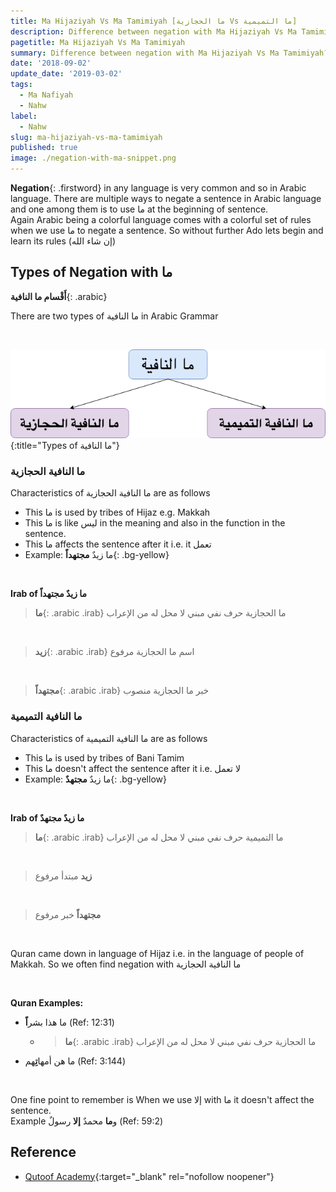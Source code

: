 ```yaml
---
title: Ma Hijaziyah Vs Ma Tamimiyah [ما الحجازية Vs ما التميمية]
description: Difference between negation with Ma Hijaziyah Vs Ma Tamimiyah? Irab and its use in Quran.
pagetitle: Ma Hijaziyah Vs Ma Tamimiyah
summary: Difference between negation with Ma Hijaziyah Vs Ma Tamimiyah? Irab and its use in Quran.
date: '2018-09-02'
update_date: '2019-03-02'
tags:
  - Ma Nafiyah
  - Nahw
label:
  - Nahw
slug: ma-hijaziyah-vs-ma-tamimiyah
published: true
image: ./negation-with-ma-snippet.png
---
```


**Negation**{: .firstword} in any language is very common and so in Arabic language. There are multiple ways to negate a sentence in Arabic language and one among them is to use ما at the beginning of sentence.  
Again Arabic being a colorful language comes with a colorful set of rules when we use ما to negate a sentence. So without further Ado lets begin and learn its rules (إن شاء الله)

## Types of Negation with ما
 **أَقْسام ما النافية**{: .arabic}

There are two types of ما النافية in Arabic Grammar  

<br/>

![Types of ما النافية](./negation-with-ma.png){:title="Types of ما النافية"}

### ما النافية الحجازية
Characteristics of ما النافية الحجازية are as follows
- This ما is used by tribes of Hijaz e.g. Makkah
- This ما is like ليس in the meaning and also in the function in the sentence.
- This ما affects the sentence after it i.e. it تعمل 
- Example: ما زيدٌ **مجتهداً**{: .bg-yellow}  

<br/>

**Irab of ما زيدٌ مجتهداً**
  > **ما**{: .arabic .irab}
  ما الحجازية حرف نفي مبني لا محل له من الإعراب  

<br/>

  > **زيد**{: .arabic .irab}
  اسم ما الحجازية مرفوع

<br/>

  > **مجتهداً**{: .arabic .irab}
  خبر ما الحجازية منصوب

### ما النافية التميمية
Characteristics of ما النافية التميمية are as follows
  - This ما is used by tribes of Bani Tamim
  - This ما doesn't affect the sentence after it i.e. لا تعمل
  - Example: ما زيدٌ **مجتهدٌ**{: .bg-yellow}

<br/>

**Irab of ما زيدٌ مجتهدٌ**
  > **ما**{: .arabic .irab}
  ما التميمية حرف نفي مبني لا محل له من الإعراب  

<br/>

  > **زيد**
  مبتدأ مرفوع

<br/>

  > **مجتهداً**
  خبر مرفوع

<br/>

Quran came down in language of Hijaz i.e. in the language of people of Makkah. So we often find negation with ما النافية الحجازية  

<br/>

**Quran Examples:**
- ما هذا بشر**اً** (Ref: 12:31)
  - > **ما**{: .arabic .irab}
    ما الحجازية حرف نفي مبني لا محل له من الإعراب
- ما هن أمها**تِ**هم (Ref: 3:144)

<br/>

One fine point to remember is When we use إلا with ما it doesn't affect the sentence.  
Example و**ما** محمدٌ **إلا** رسولٌ (Ref: 59:2)

## Reference
- [Qutoof Academy](https://www.qutoofacademy.com/){:target="_blank" rel="nofollow noopener"}